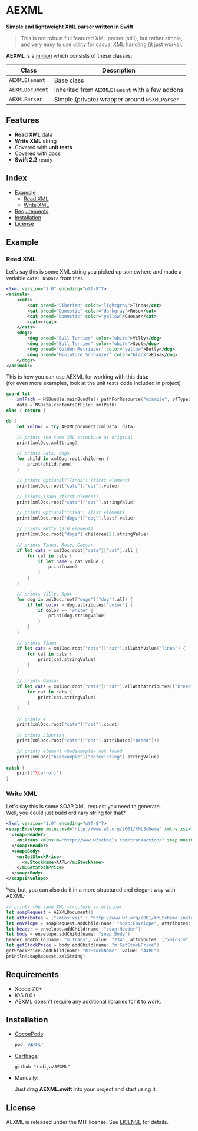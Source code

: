 # AEXML
**Simple and lightweight XML parser written in Swift**

> This is not robust full featured XML parser (still), but rather simple,  
and very easy to use utility for casual XML handling (it just works).

**AEXML** is a [minion](http://tadija.net/public/minion.png) which consists of these classes:  

Class | Description
------------ | -------------
`AEXMLElement` | Base class
`AEXMLDocument` | Inherited from `AEXMLElement` with a few addons
`AEXMLParser` | Simple (private) wrapper around `NSXMLParser`


## Features
- **Read XML** data
- **Write XML** string
- Covered with **unit tests**
- Covered with [docs](http://tadija.net/projects/AEXML/docs/)
- **Swift 2.2** ready


## Index
- [Example](#example)
  - [Read XML](#read-xml)
  - [Write XML](#write-xml)
- [Requirements](#requirements)
- [Installation](#installation)
- [License](#license)


## Example

### Read XML
Let's say this is some XML string you picked up somewhere and made a variable `data: NSData` from that.

```xml
<?xml version="1.0" encoding="utf-8"?>
<animals>
    <cats>
        <cat breed="Siberian" color="lightgray">Tinna</cat>
        <cat breed="Domestic" color="darkgray">Rose</cat>
        <cat breed="Domestic" color="yellow">Caesar</cat>
        <cat></cat>
    </cats>
    <dogs>
        <dog breed="Bull Terrier" color="white">Villy</dog>
        <dog breed="Bull Terrier" color="white">Spot</dog>
        <dog breed="Golden Retriever" color="yellow">Betty</dog>
        <dog breed="Miniature Schnauzer" color="black">Kika</dog>
    </dogs>
</animals>
```

This is how you can use AEXML for working with this data:  
(for even more examples, look at the unit tests code included in project)

```swift
guard let
    xmlPath = NSBundle.mainBundle().pathForResource("example", ofType: "xml"),
    data = NSData(contentsOfFile: xmlPath)
else { return }

do {
    let xmlDoc = try AEXMLDocument(xmlData: data)

    // prints the same XML structure as original
    print(xmlDoc.xmlString)

    // prints cats, dogs
    for child in xmlDoc.root.children {
        print(child.name)
    }

    // prints Optional("Tinna") (first element)
    print(xmlDoc.root["cats"]["cat"].value)

    // prints Tinna (first element)
    print(xmlDoc.root["cats"]["cat"].stringValue)

    // prints Optional("Kika") (last element)
    print(xmlDoc.root["dogs"]["dog"].last?.value)

    // prints Betty (3rd element)
    print(xmlDoc.root["dogs"].children[2].stringValue)

    // prints Tinna, Rose, Caesar
    if let cats = xmlDoc.root["cats"]["cat"].all {
        for cat in cats {
            if let name = cat.value {
                print(name)
            }
        }
    }

    // prints Villy, Spot
    for dog in xmlDoc.root["dogs"]["dog"].all! {
        if let color = dog.attributes["color"] {
            if color == "white" {
                print(dog.stringValue)
            }
        }
    }

    // prints Tinna
    if let cats = xmlDoc.root["cats"]["cat"].allWithValue("Tinna") {
        for cat in cats {
            print(cat.stringValue)
        }
    }

    // prints Caesar
    if let cats = xmlDoc.root["cats"]["cat"].allWithAttributes(["breed" : "Domestic", "color" : "yellow"]) {
        for cat in cats {
            print(cat.stringValue)
        }
    }

    // prints 4
    print(xmlDoc.root["cats"]["cat"].count)

    // prints Siberian
    print(xmlDoc.root["cats"]["cat"].attributes["breed"]!)

    // prints element <badexample> not found
    print(xmlDoc["badexample"]["notexisting"].stringValue)
    }
catch {
    print("\(error)")
}
```

### Write XML
Let's say this is some SOAP XML request you need to generate.  
Well, you could just build ordinary string for that?

```xml
<?xml version="1.0" encoding="utf-8"?>
<soap:Envelope xmlns:xsd="http://www.w3.org/2001/XMLSchema" xmlns:xsi="http://www.w3.org/2001/XMLSchema-instance">
  <soap:Header>
    <m:Trans xmlns:m="http://www.w3schools.com/transaction/" soap:mustUnderstand="1">234</m:Trans>
  </soap:Header>
  <soap:Body>
    <m:GetStockPrice>
      <m:StockName>AAPL</m:StockName>
    </m:GetStockPrice>
  </soap:Body>
</soap:Envelope>
```

Yes, but, you can also do it in a more structured and elegant way with AEXML:

```swift
// prints the same XML structure as original
let soapRequest = AEXMLDocument()
let attributes = ["xmlns:xsi" : "http://www.w3.org/2001/XMLSchema-instance", "xmlns:xsd" : "http://www.w3.org/2001/XMLSchema"]
let envelope = soapRequest.addChild(name: "soap:Envelope", attributes: attributes)
let header = envelope.addChild(name: "soap:Header")
let body = envelope.addChild(name: "soap:Body")
header.addChild(name: "m:Trans", value: "234", attributes: ["xmlns:m" : "http://www.w3schools.com/transaction/", "soap:mustUnderstand" : "1"])
let getStockPrice = body.addChild(name: "m:GetStockPrice")
getStockPrice.addChild(name: "m:StockName", value: "AAPL")
println(soapRequest.xmlString)
```


## Requirements
- Xcode 7.0+
- iOS 8.0+
- AEXML doesn't require any additional libraries for it to work.


## Installation

- [CocoaPods](http://cocoapods.org/):

	```ruby
	pod 'AEXML'
	```
  
- [Carthage](https://github.com/Carthage/Carthage):

	```ogdl
	github "tadija/AEXML"
	```

- Manually:

  Just drag **AEXML.swift** into your project and start using it.

## License
AEXML is released under the MIT license. See [LICENSE](LICENSE) for details.
